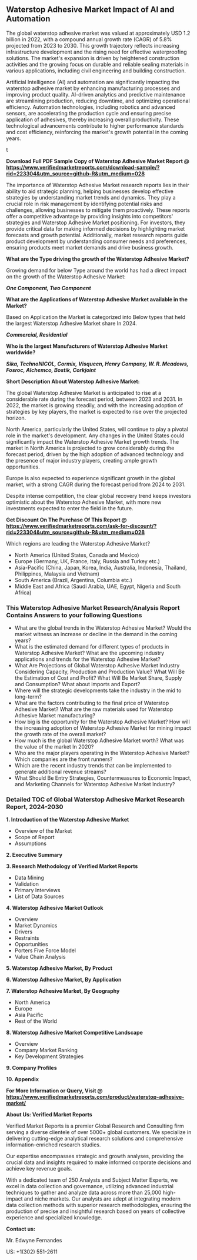 <h2>Waterstop Adhesive Market Impact of AI and Automation</h2><p>The global waterstop adhesive market was valued at approximately USD 1.2 billion in 2022, with a compound annual growth rate (CAGR) of 5.8% projected from 2023 to 2030. This growth trajectory reflects increasing infrastructure development and the rising need for effective waterproofing solutions. The market's expansion is driven by heightened construction activities and the growing focus on durable and reliable sealing materials in various applications, including civil engineering and building construction.</p><p>Artificial Intelligence (AI) and automation are significantly impacting the waterstop adhesive market by enhancing manufacturing processes and improving product quality. AI-driven analytics and predictive maintenance are streamlining production, reducing downtime, and optimizing operational efficiency. Automation technologies, including robotics and advanced sensors, are accelerating the production cycle and ensuring precise application of adhesives, thereby increasing overall productivity. These technological advancements contribute to higher performance standards and cost efficiency, reinforcing the market's growth potential in the coming years.</p>t</p><p id="" class=""><strong>Download Full PDF Sample Copy of Waterstop Adhesive Market Report @ <a href="https://www.verifiedmarketreports.com/download-sample/?rid=223304&utm_source=github-R&utm_medium=028" target="_blank">https://www.verifiedmarketreports.com/download-sample/?rid=223304&utm_source=github-R&utm_medium=028</a></strong></p><p>The importance of&nbsp;Waterstop Adhesive Market research reports lies in their ability to aid strategic planning, helping businesses develop effective strategies by understanding market trends and dynamics. They play a crucial role in risk management by identifying potential risks and challenges, allowing businesses to mitigate them proactively. These reports offer a competitive advantage by providing insights into competitors' strategies and Waterstop Adhesive Market positioning. For investors, they provide critical data for making informed decisions by highlighting market forecasts and growth potential. Additionally, market research reports guide product development by understanding consumer needs and preferences, ensuring products meet market demands and drive business growth.</p><p><strong>What are the&nbsp;Type driving the growth of the Waterstop Adhesive Market?</strong></p><p id="" class="">Growing demand for below Type around the world has had a direct impact on the growth of the Waterstop Adhesive Market:</p><em><strong>One Component, Two Component</strong></em></p><strong>What are the&nbsp;Applications&nbsp;of Waterstop Adhesive Market available in the Market?</strong></p><p id="" class="">Based on Application the Market is categorized into Below types that held the largest Waterstop Adhesive Market share In 2024.</p><em><strong>Commercial, Residential</strong></em></p><strong>Who is the largest Manufacturers of Waterstop Adhesive Market worldwide?</strong></p><p><em><strong>Sika, TechnoNICOL, Cormix, Visqueen, Henry Company, W. R. Meadows, Fosroc, Alchemco, Bostik, Corkjoint</strong></em></p><p id="" class=""><strong>Short Description About Waterstop Adhesive Market:</strong></p><p>The global Waterstop Adhesive Market is anticipated to rise at a considerable rate during the forecast period, between 2023 and 2031. In 2022, the market is growing steadily, and with the increasing adoption of strategies by key players, the market is expected to rise over the projected horizon.</p><p>North America, particularly the United States, will continue to play a pivotal role in the market's development. Any changes in the United States could significantly impact the Waterstop Adhesive Market growth trends. The market in North America is projected to grow considerably during the forecast period, driven by the high adoption of advanced technology and the presence of major industry players, creating ample growth opportunities.</p><p>Europe is also expected to experience significant growth in the global market, with a strong CAGR during the forecast period from 2024 to 2031.</p><p>Despite intense competition, the clear global recovery trend keeps investors optimistic about the Waterstop Adhesive Market, with more new investments expected to enter the field in the future.</p><p id="" class=""><strong>Get Discount On The Purchase Of This Report @ <a href="https://www.verifiedmarketreports.com/ask-for-discount/?rid=223304&utm_source=github-R&utm_medium=028" target="_blank">https://www.verifiedmarketreports.com/ask-for-discount/?rid=223304&utm_source=github-R&utm_medium=028</a></strong></p>Which regions are leading the Waterstop Adhesive Market?</p><ul><li>North America (United States, Canada and Mexico)</li><li>Europe (Germany, UK, France, Italy, Russia and Turkey etc.)</li><li>Asia-Pacific (China, Japan, Korea, India, Australia, Indonesia, Thailand, Philippines, Malaysia and Vietnam)</li><li>South America (Brazil, Argentina, Columbia etc.)</li><li>Middle East and Africa (Saudi Arabia, UAE, Egypt, Nigeria and South Africa)</li></ul><h3 id="" class="">This Waterstop Adhesive Market Research/Analysis Report Contains Answers to your following Questions</h3><ul><li>What are the global trends in the Waterstop Adhesive Market? Would the market witness an increase or decline in the demand in the coming years?</li><li>What is the estimated demand for different types of products in Waterstop Adhesive Market? What are the upcoming industry applications and trends for the Waterstop Adhesive Market?</li><li>What Are Projections of Global Waterstop Adhesive Market Industry Considering Capacity, Production and Production Value? What Will Be the Estimation of Cost and Profit? What Will Be Market Share, Supply and Consumption? What about imports and Export?</li><li>Where will the strategic developments take the industry in the mid to long-term?</li><li>What are the factors contributing to the final price of Waterstop Adhesive Market? What are the raw materials used for Waterstop Adhesive Market manufacturing?</li><li>How big is the opportunity for the Waterstop Adhesive Market? How will the increasing adoption of Waterstop Adhesive Market for mining impact the growth rate of the overall market?</li><li>How much is the global Waterstop Adhesive Market worth? What was the value of the market In 2020?</li><li>Who are the major players operating in the Waterstop Adhesive Market? Which companies are the front runners?</li><li>Which are the recent industry trends that can be implemented to generate additional revenue streams?</li><li>What Should Be Entry Strategies, Countermeasures to Economic Impact, and Marketing Channels for Waterstop Adhesive Market Industry?</li></ul><h3 id="" class="">Detailed TOC of Global Waterstop Adhesive Market Research Report, 2024-2030</h3><p id="" class=""><strong>1. Introduction of the Waterstop Adhesive Market</strong></p><ul><li>Overview of the Market</li><li>Scope of Report</li><li>Assumptions</li></ul><p id="" class=""><strong>2. Executive Summary</strong></p><p id="" class=""><strong>3. Research Methodology of Verified Market Reports</strong></p><ul><li>Data Mining</li><li>Validation</li><li>Primary Interviews</li><li>List of Data Sources</li></ul><p id="" class=""><strong>4. Waterstop Adhesive Market Outlook</strong></p><ul><li>Overview</li><li>Market Dynamics</li><li>Drivers</li><li>Restraints</li><li>Opportunities</li><li>Porters Five Force Model</li><li>Value Chain Analysis</li></ul><p id="" class=""><strong>5. Waterstop Adhesive Market, By Product</strong></p><p id="" class=""><strong>6. Waterstop Adhesive Market, By Application</strong></p><p id="" class=""><strong>7. Waterstop Adhesive Market, By Geography</strong></p><ul><li>North America</li><li>Europe</li><li>Asia Pacific</li><li>Rest of the World</li></ul><p id="" class=""><strong>8. Waterstop Adhesive Market Competitive Landscape</strong></p><ul><li>Overview</li><li>Company Market Ranking</li><li>Key Development Strategies</li></ul><p id="" class=""><strong>9. Company Profiles</strong></p><p id="" class=""><strong>10. Appendix</strong></p><p id="" class=""><strong>For More Information or Query, Visit @ <a href="https://www.verifiedmarketreports.com/product/waterstop-adhesive-market/" target="_blank">https://www.verifiedmarketreports.com/product/waterstop-adhesive-market/</a></strong></p><p id="" class=""><strong>About Us: Verified Market Reports</strong></p><p id="" class="">Verified Market Reports is a premier Global Research and Consulting firm serving a diverse clientele of over 5000+ global customers. We specialize in delivering cutting-edge analytical research solutions and comprehensive information-enriched research studies.</p><p id="" class="">Our expertise encompasses strategic and growth analyses, providing the crucial data and insights required to make informed corporate decisions and achieve key revenue goals.</p><p id="" class="">With a dedicated team of 250 Analysts and Subject Matter Experts, we excel in data collection and governance, utilizing advanced industrial techniques to gather and analyze data across more than 25,000 high-impact and niche markets. Our analysts are adept at integrating modern data collection methods with superior research methodologies, ensuring the production of precise and insightful research based on years of collective experience and specialized knowledge.</p><p id="" class=""><strong>Contact us:</strong></p><p id="" class="">Mr. Edwyne Fernandes</p><p id="" class="">US: +1(302) 551-2611</p>